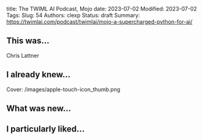 title: The TWIML AI Podcast, Mojo
date: 2023-07-02
Modified: 2023-07-02
Tags: 
Slug: 54
Authors: clexp
Status: draft
Summary: 
https://twimlai.com/podcast/twimlai/mojo-a-supercharged-python-for-ai/
## This was...
Chris Lattner
## I already knew...
Cover: /images/apple-touch-icon_thumb.png


## What was new...

## I particularly liked... 

